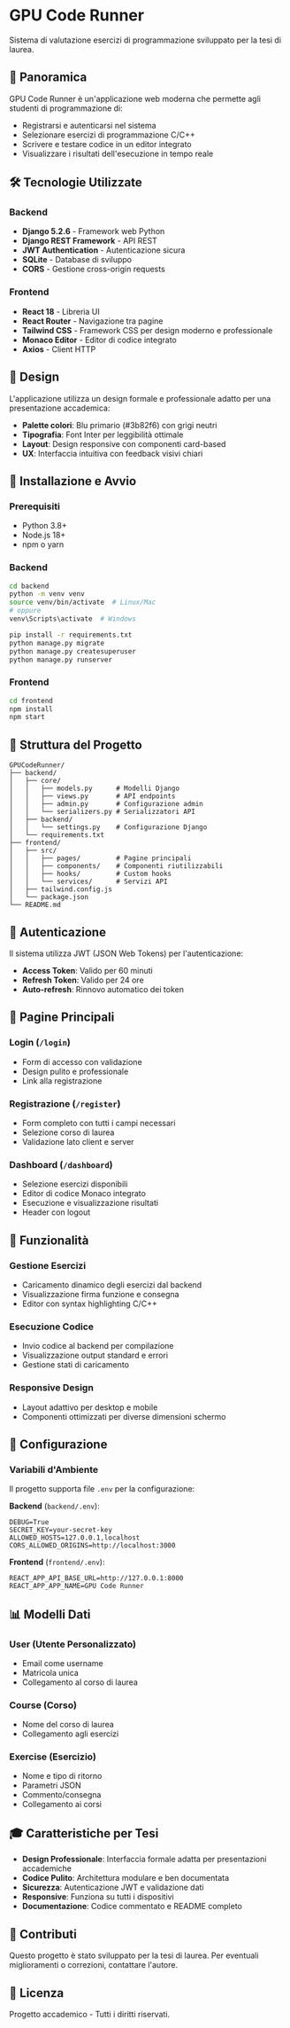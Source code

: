 # GPU Code Runner

Sistema di valutazione esercizi di programmazione sviluppato per la tesi di laurea.

## 🎯 Panoramica

GPU Code Runner è un'applicazione web moderna che permette agli studenti di programmazione di:
- Registrarsi e autenticarsi nel sistema
- Selezionare esercizi di programmazione C/C++
- Scrivere e testare codice in un editor integrato
- Visualizzare i risultati dell'esecuzione in tempo reale

## 🛠️ Tecnologie Utilizzate

### Backend
- **Django 5.2.6** - Framework web Python
- **Django REST Framework** - API REST
- **JWT Authentication** - Autenticazione sicura
- **SQLite** - Database di sviluppo
- **CORS** - Gestione cross-origin requests

### Frontend
- **React 18** - Libreria UI
- **React Router** - Navigazione tra pagine
- **Tailwind CSS** - Framework CSS per design moderno e professionale
- **Monaco Editor** - Editor di codice integrato
- **Axios** - Client HTTP

## 🎨 Design

L'applicazione utilizza un design formale e professionale adatto per una presentazione accademica:

- **Palette colori**: Blu primario (#3b82f6) con grigi neutri
- **Tipografia**: Font Inter per leggibilità ottimale
- **Layout**: Design responsive con componenti card-based
- **UX**: Interfaccia intuitiva con feedback visivi chiari

## 🚀 Installazione e Avvio

### Prerequisiti
- Python 3.8+
- Node.js 18+
- npm o yarn

### Backend
```bash
cd backend
python -m venv venv
source venv/bin/activate  # Linux/Mac
# oppure
venv\Scripts\activate  # Windows

pip install -r requirements.txt
python manage.py migrate
python manage.py createsuperuser
python manage.py runserver
```

### Frontend
```bash
cd frontend
npm install
npm start
```

## 📁 Struttura del Progetto

```
GPUCodeRunner/
├── backend/
│   ├── core/
│   │   ├── models.py      # Modelli Django
│   │   ├── views.py       # API endpoints
│   │   ├── admin.py       # Configurazione admin
│   │   └── serializers.py # Serializzatori API
│   ├── backend/
│   │   └── settings.py    # Configurazione Django
│   └── requirements.txt
├── frontend/
│   ├── src/
│   │   ├── pages/         # Pagine principali
│   │   ├── components/    # Componenti riutilizzabili
│   │   ├── hooks/         # Custom hooks
│   │   └── services/      # Servizi API
│   ├── tailwind.config.js
│   └── package.json
└── README.md
```

## 🔐 Autenticazione

Il sistema utilizza JWT (JSON Web Tokens) per l'autenticazione:
- **Access Token**: Valido per 60 minuti
- **Refresh Token**: Valido per 24 ore
- **Auto-refresh**: Rinnovo automatico dei token

## 📱 Pagine Principali

### Login (`/login`)
- Form di accesso con validazione
- Design pulito e professionale
- Link alla registrazione

### Registrazione (`/register`)
- Form completo con tutti i campi necessari
- Selezione corso di laurea
- Validazione lato client e server

### Dashboard (`/dashboard`)
- Selezione esercizi disponibili
- Editor di codice Monaco integrato
- Esecuzione e visualizzazione risultati
- Header con logout

## 🎯 Funzionalità

### Gestione Esercizi
- Caricamento dinamico degli esercizi dal backend
- Visualizzazione firma funzione e consegna
- Editor con syntax highlighting C/C++

### Esecuzione Codice
- Invio codice al backend per compilazione
- Visualizzazione output standard e errori
- Gestione stati di caricamento

### Responsive Design
- Layout adattivo per desktop e mobile
- Componenti ottimizzati per diverse dimensioni schermo

## 🔧 Configurazione

### Variabili d'Ambiente
Il progetto supporta file `.env` per la configurazione:

**Backend** (`backend/.env`):
```
DEBUG=True
SECRET_KEY=your-secret-key
ALLOWED_HOSTS=127.0.0.1,localhost
CORS_ALLOWED_ORIGINS=http://localhost:3000
```

**Frontend** (`frontend/.env`):
```
REACT_APP_API_BASE_URL=http://127.0.0.1:8000
REACT_APP_APP_NAME=GPU Code Runner
```

## 📊 Modelli Dati

### User (Utente Personalizzato)
- Email come username
- Matricola unica
- Collegamento al corso di laurea

### Course (Corso)
- Nome del corso di laurea
- Collegamento agli esercizi

### Exercise (Esercizio)
- Nome e tipo di ritorno
- Parametri JSON
- Commento/consegna
- Collegamento ai corsi

## 🎓 Caratteristiche per Tesi

- **Design Professionale**: Interfaccia formale adatta per presentazioni accademiche
- **Codice Pulito**: Architettura modulare e ben documentata
- **Sicurezza**: Autenticazione JWT e validazione dati
- **Responsive**: Funziona su tutti i dispositivi
- **Documentazione**: Codice commentato e README completo

## 🤝 Contributi

Questo progetto è stato sviluppato per la tesi di laurea. Per eventuali miglioramenti o correzioni, contattare l'autore.

## 📄 Licenza

Progetto accademico - Tutti i diritti riservati.